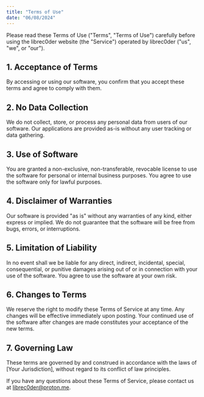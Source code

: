 ```yaml
---
title: "Terms of Use"
date: "06/08/2024"
---
```


Please read these Terms of Use ("Terms", "Terms of Use") carefully before using the librec0der website (the "Service") operated by librec0der ("us", "we", or "our").
## 1. Acceptance of Terms

By accessing or using our software, you confirm that you accept these terms and agree to comply with them.

## 2. No Data Collection

We do not collect, store, or process any personal data from users of our software. Our applications are provided as-is without any user tracking or data gathering.

## 3. Use of Software

You are granted a non-exclusive, non-transferable, revocable license to use the software for personal or internal business purposes. You agree to use the software only for lawful purposes.

## 4. Disclaimer of Warranties

Our software is provided "as is" without any warranties of any kind, either express or implied. We do not guarantee that the software will be free from bugs, errors, or interruptions. 

## 5. Limitation of Liability

In no event shall we be liable for any direct, indirect, incidental, special, consequential, or punitive damages arising out of or in connection with your use of the software. You agree to use the software at your own risk.

## 6. Changes to Terms

We reserve the right to modify these Terms of Service at any time. Any changes will be effective immediately upon posting. Your continued use of the software after changes are made constitutes your acceptance of the new terms.

## 7. Governing Law

These terms are governed by and construed in accordance with the laws of [Your Jurisdiction], without regard to its conflict of law principles.

If you have any questions about these Terms of Service, please contact us at librec0der@proton.me.